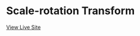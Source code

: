# Scale-rotation Transform
[View Live Site](https://colin-c.github.io/ATEC3361/examples/scale-rotation-transform/)
